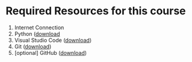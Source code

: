# Required Resources for this course
1. Internet Connection
2. Python ([download](https://www.python.org/downloads/)
3. Visual Studio Code ([download](https://code.visualstudio.com/download))
4. Git ([download](https://git-scm.com/downloads))
5. \[optional] GitHub ([download](https://git-scm.com/downloads))
